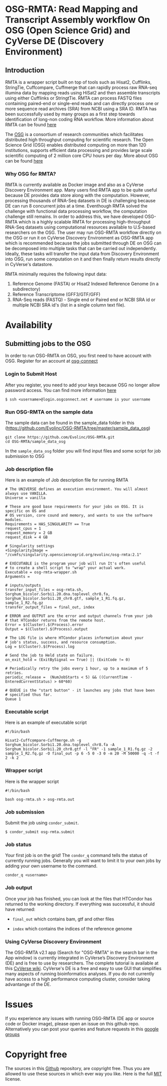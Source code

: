 # OSG-RMTA: Read Mapping and Transcript Assembly workflow On OSG (Open Science Grid) and CyVerse DE (Discovery Environment)

## Introduction

RMTA is a wrapper script built on top of tools such as Hisat2, Cufflinks, StringTie, Cuffcompare, Cuffmerge that can rapidly process raw RNA-seq illumina data by mapping reads using HiSat2 and then assemble transcripts using either Cufflinks or StringtTie. RMTA can process FASTQ files containing paired-end or single-end reads and can directly process one or more sequence read archives (SRA) from NCBI using a SRA ID. RMTA has been successfully used by many groups as a first step towards identification of long-non coding RNA workflow. More information about RMTA can be found [here](https://github.com/Evolinc/RMTA) 

The [OSG](http://www.opensciencegrid.org/) is a consortium of research communities which facilitates distributed high throughput computing for scientific research. The Open Science Grid (OSG) enables distributed computing on more than 120 institutions, supports efficient data processing and provides large scale scientific computing of 2 million core CPU hours per day. More about OSG can be found [here](https://docs.google.com/presentation/d/1QGNxBXFcFJ4SkP3nhywtpYRx8kC0C6j5NTP_ZuVx4Qw/edit?usp=sharing)

### Why OSG for RMTA?

RMTA is currently available as Docker image and also as a CyVerse Discovery Environment app. Many users find RMTA app to be quite useful because DE provides data store along with the computation. However, processing thousands of RNA-Seq datasets in DE is challenging because DE can run 8 concurrent jobs at a time. Eventhough RMTA solved the challenge with functional data processing workflow, the computation challenge still remains. In order to address this, we have developed OSG-RMTA which is a highly scalable RMTA for processing high-throughput RNA-Seq datasets using computational resources available to U.S-based researchers on the OSG. The user may run OSG-RMTA workflow directly on the OSG or run it on CyVerse Discovery Environment as OSG-RMTA app which is recommended because the jobs submitted through DE on OSG can be decomposed into multiple tasks that can be carried out independently. Ideally, these tasks will transfer the input data from Discovery Environment into OSG, run some computation on it and then finally return results directly in CyVerse's datastore. 

RMTA minimally requires the following input data:

1. Reference Genome (FASTA) or Hisat2 Indexed Reference Genome (in a subdirectory)
2. Reference Transcriptome (GFF3/GTF/GFF)
3. RNA-Seq reads (FASTQ) - Single end or Paired end or NCBI SRA id or multiple NCBI SRA id's (list in a single column text file).

# Availability 

## Submitting jobs to the OSG

In order to run OSG-RMTA on OSG, you first need to have account with OSG. Register for an account at [osg-connect](http://osgconnect.net/)

###  Login to Submit Host

After you register, you need to add your keys because OSG no longer allow password access. You can find more information [here](https://support.opensciencegrid.org/support/solutions/articles/12000027675-generate-ssh-key-pair-and-add-the-public-key-to-your-account) 

```
$ ssh <username>@login.osgconnect.net # username is your username
```

### Run OSG-RMTA on the sample data

The sample data can be found in the sample_data folder in this (https://github.com/Evolinc/OSG-RMTA/tree/master/sample_data_osg) 

```
git clone https://github.com/Evolinc/OSG-RMTA.git
cd OSG-RMTA/sample_data_osg
```

In the `sample_data_osg` folder you will find input files and some script for job submission to OSG

### Job description file

Here is an example of Job description file for running RMTA

```
# The UNIVERSE defines an execution environment. You will almost always use VANILLA.
Universe = vanilla

# These are good base requirements for your jobs on OSG. It is specific on OS and
# OS version, core cound and memory, and wants to use the software modules. 
Requirements = HAS_SINGULARITY == True
request_cpus = 1
request_memory = 2 GB
request_disk = 4 GB

# Singularity settings
+SingularityImage = "/cvmfs/singularity.opensciencegrid.org/evolinc/osg-rmta:2.1"

# EXECUTABLE is the program your job will run It's often useful
# to create a shell script to "wrap" your actual work.
Executable = osg-rmta-wrapper.sh
Arguments =

# inputs/outputs
transfer_input_files = osg-rmta.sh, Sorghum_bicolor.Sorbi1.20.dna.toplevel_chr8.fa, Sorghum_bicolor.Sorbi1.20_chr8.gtf, sample_1_R1.fq.gz, sample_1_R2.fq.gz
transfer_output_files = final_out, index

# ERROR and OUTPUT are the error and output channels from your job
# that HTCondor returns from the remote host.
Error = $(Cluster).$(Process).error
Output = $(Cluster).$(Process).output

# The LOG file is where HTCondor places information about your
# job's status, success, and resource consumption.
Log = $(Cluster).$(Process).log

# Send the job to Held state on failure. 
on_exit_hold = (ExitBySignal == True) || (ExitCode != 0)

# Periodically retry the jobs every 1 hour, up to a maximum of 5 retries.
periodic_release =  (NumJobStarts < 5) && ((CurrentTime - EnteredCurrentStatus) > 60*60)

# QUEUE is the "start button" - it launches any jobs that have been
# specified thus far.
Queue 1
```

### Executable script

Here is an example of executable script

```
#!/bin/bash

Hisat2-Cuffcompare-Cuffmerge.sh -g Sorghum_bicolor.Sorbi1.20.dna.toplevel_chr8.fa -A Sorghum_bicolor.Sorbi1.20_chr8.gtf -l "FR" -1 sample_1_R1.fq.gz -2 sample_1_R2.fq.gz -O final_out -p 6 -5 0 -3 0 -m 20 -M 50000 -q -t -f 2 -k 2

```

### Wrapper script

Here is the wrapper script

```
#!/bin/bash

bash osg-rmta.sh > osg-rmta.out
```

### Job submission

Submit the job using `condor_submit`.

```
$ condor_submit osg-rmta.submit

```

### Job status

Your first job is on the grid! The `condor_q` command tells the status of currently running jobs. Generally you will want to limit it to your own jobs by adding your own username to the command.

```
condor_q <username>
```

### Job output

Once your job has finished, you can look at the files that HTCondor has returned to the working directory. If everything was successful, it should have returned:

- `final_out` which contains bam, gtf and other files

- `index` which contains the indices of the reference genome

### Using CyVerse Discovery Environment

The OSG-RMTA v2.1 app (Search for "OSG-RMTA" in the search bar in the App window) is currently integrated in CyVerse’s Discovery Environment (DE) and is free to use by researchers. The complete tutorial is available at this [CyVerse wiki](https://wiki.cyverse.org/wiki/display/TUT/RMTA+v1.5). CyVerse's DE is a free and easy to use GUI that simplifies many aspects of running bioinformatics analyses. If you do not currently have access to a high performance computing cluster, consider taking advantange of the DE.

# Issues
If you experience any issues with running OSG-RMTA (DE app or source code or Docker image), please open an issue on this github repo. Alternatively you can post your queries and feature requests in this [google groups](https://groups.google.com/forum/#!forum/evolinc)

# Copyright free
The sources in this [Github](https://github.com/Evolinc/OSG-RMTA.git) repository, are copyright free. Thus you are allowed to use these sources in which ever way you like. Here is the full [MIT](https://choosealicense.com/licenses/mit/#) license.
